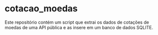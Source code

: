 # cotacao_moedas
Este repositório contém um script que extrai os dados de cotações de moedas de uma API pública e as insere em um banco de dados SQLITE.
